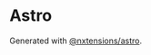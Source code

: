 # Astro

Generated with [@nxtensions/astro](https://github.com/nxtensions/nxtensions/tree/main/packages/astro).
